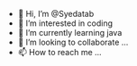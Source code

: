 - 👋 Hi, I’m @Syedatab
- 👀 I’m interested in coding
- 🌱 I’m currently learning java
- 💞️ I’m looking to collaborate ...
- 📫 How to reach me ...

<!---
Syedatab/Syedatab is a ✨ special ✨ repository because its `README.md` (this file) appears on your GitHub profile.
You can click the Preview link to take a look at your changes.
--->
